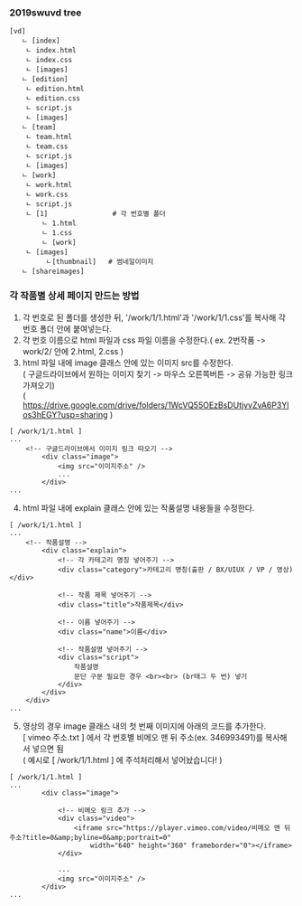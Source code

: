 ### 2019swuvd tree
```
[vd]
   ㄴ [index]
	ㄴ index.html
	ㄴ index.css
	ㄴ [images]
   ㄴ [edition]
	ㄴ edition.html
	ㄴ edition.css
	ㄴ script.js
	ㄴ [images]
   ㄴ [team]
	ㄴ team.html
	ㄴ team.css
	ㄴ script.js
	ㄴ [images]
   ㄴ [work]
	ㄴ work.html
	ㄴ work.css
	ㄴ script.js
	ㄴ [1]		         # 각 번호별 폴더
	    ㄴ 1.html
	    ㄴ 1.css
	    ㄴ [work]
	ㄴ [images]
	     ㄴ[thumbnail]	# 썸네일이미지
   ㄴ [shareimages]
```

### 각 작품별 상세 페이지 만드는 방법

1. 각 번호로 된 폴더를 생성한 뒤, '/work/1/1.html'과 '/work/1/1.css'를 복사해 각 번호 폴더 안에 붙여넣는다.
2. 각 번호 이름으로 html 파일과 css 파일 이름을 수정한다.( ex. 2번작품 -> work/2/ 안에 2.html, 2.css )
3. html 파일 내에 image 클래스 안에 있는 이미지 src를 수정한다.<br>
   ( 구글드라이브에서 원하는 이미지 찾기 -> 마우스 오른쪽버튼 -> 공유 가능한 링크 가져오기)<br>
   ( https://drive.google.com/drive/folders/1WcVQ55OEzBsDUtjvvZvA6P3Ylos3hEGY?usp=sharing )
```
[ /work/1/1.html ]
...
	<!-- 구글드라이브에서 이미지 링크 따오기 -->
        <div class="image">
            <img src="이미지주소" />
            ...
        </div>
...
```
4. html 파일 내에 explain 클래스 안에 있는 작품설명 내용들을 수정한다.
```
[ /work/1/1.html ]
...
	<!-- 작품설명 -->
        <div class="explain">
            <!-- 각 카테고리 명칭 넣어주기 -->
            <div class="category">카테고리 명칭(출판 / BX/UIUX / VP / 영상)</div>

            <!-- 작품 제목 넣어주기 -->
            <div class="title">작품제목</div>

            <!-- 이름 넣어주기 -->
            <div class="name">이름</div>

            <!-- 작품설명 넣어주기 -->
            <div class="script">
                작품설명
                문단 구분 필요한 경우 <br><br> (br태그 두 번) 넣기
            </div>
        </div>
    </div>
...
```
5. 영상의 경우 image 클래스 내의 첫 번째 이미지에 아래의 코드를 추가한다.<br>
   [ vimeo 주소.txt ] 에서 각 번호별 비메오 맨 뒤 주소(ex. 346993491)를 복사해서 넣으면 됨<br>
   ( 예시로 [ /work/1/1.html ] 에 주석처리해서 넣어놨습니다! )
```
[ /work/1/1.html ]
...
        <div class="image">

            <!-- 비메오 링크 추가 -->
            <div class="video">
                <iframe src="https://player.vimeo.com/video/비메오 맨 뒤 주소?title=0&amp;byline=0&amp;portrait=0"
                    width="640" height="360" frameborder="0"></iframe>
            </div>

            ...
            <img src="이미지주소" />
        </div>
...
```
